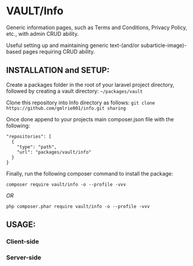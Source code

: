 # VAULT/Info
Generic information pages, such as Terms and Conditions, Privacy Policy, etc., with admin CRUD ability.

Useful setting up and maintaining generic text-(and/or subarticle-image)-based pages requiring CRUD ability.

## INSTALLATION and SETUP:
Create a packages folder in the root of your laravel project directory, followed by creating a vault directory:
```~/packages/vault```

Clone this repository into Info directory as follows:
```git clone https://github.com/gmlrie001/info.git sharing```

Once done append to your projects main composer.json file with the following:
```
"repositories": [
  {
    "type": "path",
    "url": "packages/vault/info"
  }
}
```

Finally, run the following composer command to install the package:
```
composer require vault/info -o --profile -vvv
```

*_OR_*

```
php composer.phar require vault/info -o --profile -vvv
```

## USAGE:
  ### Client-side
  ### Server-side
